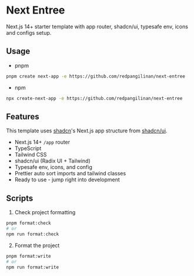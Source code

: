 # Next Entree

Next.js 14+ starter template with app router, shadcn/ui, typesafe env, icons and configs setup.

## Usage

- pnpm

```bash
pnpm create next-app -e https://github.com/redpangilinan/next-entree
```

- npm

```bash
npx create-next-app -e https://github.com/redpangilinan/next-entree
```

## Features

This template uses [shadcn](https://github.com/shadcn)'s Next.js app structure from [shadcn/ui](https://ui.shadcn.com/).

- Next.js 14+ `/app` router
- TypeScript
- Tailwind CSS
- shadcn/ui (Radix UI + Tailwind)
- Typesafe env, icons, and config
- Prettier auto sort imports and tailwind classes
- Ready to use - jump right into development

## Scripts

1. Check project formatting

```bash
pnpm format:check
# or
npm run format:check
```

2. Format the project

```bash
pnpm format:write
# or
npm run format:write
```
